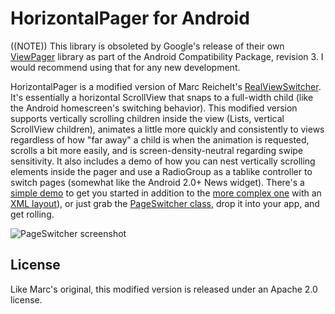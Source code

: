 HorizontalPager for Android
==============

((NOTE)) This library is obsoleted by Google's release of their own [ViewPager](http://android-developers.blogspot.com/2011/08/horizontal-view-swiping-with-viewpager.html?utm_source=feedburner&utm_medium=feed&utm_campaign=Feed%3A+blogspot%2FhsDu+%28Android+Developers+Blog%29) library as part of the Android Compatibility Package, revision 3. I would recommend using that for any new development.

HorizontalPager is a modified version of Marc Reichelt's [RealViewSwitcher](http://marcreichelt.blogspot.com/2010/09/android-use-realviewswitcher-to-switch.html). It's essentially a horizontal ScrollView that snaps to a full-width child (like the Android homescreen's switching behavior). This modified version supports vertically scrolling children inside the view (Lists, vertical ScrollView children), animates a little more quickly and consistently to views regardless of how "far away" a child is when the animation is requested,  scrolls a bit more easily, and is screen-density-neutral regarding swipe sensitivity. It also includes a demo of how you can nest vertically scrolling elements inside the pager and use a RadioGroup as a tablike controller to switch pages (somewhat like the Android 2.0+ News widget). There's a [simple demo](https://github.com/ysamlan/horizontalpager/blob/master/src/com/github/ysamlan/horizontalpager/HorizontalPagerDemo.java) to get you started in addition to the [more complex one](https://github.com/ysamlan/horizontalpager/blob/master/src/com/github/ysamlan/horizontalpager/TabbedHorizontalPagerDemo.java) with an [XML layout](https://github.com/ysamlan/horizontalpager/blob/master/res/layout/activity_tabbed_horizontal_pager_demo.xml)), or just grab the [PageSwitcher class](https://github.com/ysamlan/horizontalpager/blob/master/src/com/github/ysamlan/horizontalpager/HorizontalPager.java), drop it into your app, and get rolling.

![PageSwitcher screenshot](http://ysamlan.github.com/horizontalpager/horizontal-pager-screenshot.png)

License
-----
Like Marc's original, this modified version is released under an Apache 2.0 license. 
